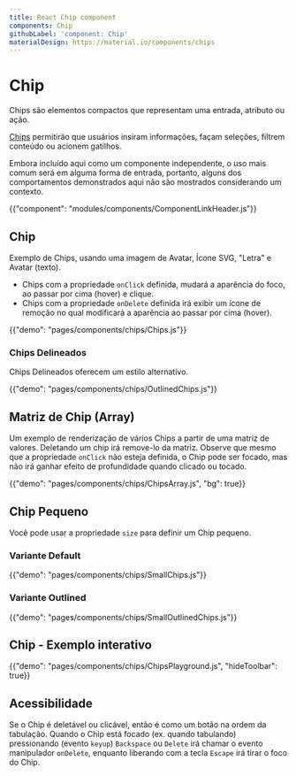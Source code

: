 ```yaml
---
title: React Chip component
components: Chip
githubLabel: 'component: Chip'
materialDesign: https://material.io/components/chips
---
```


# Chip

<p class="description">Chips são elementos compactos que representam uma entrada, atributo ou ação.</p>

[Chips](https://material.io/design/components/chips.html) permitirão que usuários insiram informações, façam seleções, filtrem conteúdo ou acionem gatilhos.

Embora incluído aqui como um componente independente, o uso mais comum será em alguma forma de entrada, portanto, alguns dos comportamentos demonstrados aqui não são mostrados considerando um contexto.

{{"component": "modules/components/ComponentLinkHeader.js"}}

## Chip

Exemplo de Chips, usando uma imagem de Avatar, Ícone SVG, "Letra" e Avatar (texto).

- Chips com a propriedade `onClick` definida, mudará a aparência do foco, ao passar por cima (hover) e clique.
- Chips com a propriedade `onDelete` definida irá exibir um ícone de remoção no qual modificará a aparência ao passar por cima (hover).

{{"demo": "pages/components/chips/Chips.js"}}

### Chips Delineados

Chips Delineados oferecem um estilo alternativo.

{{"demo": "pages/components/chips/OutlinedChips.js"}}

## Matriz de Chip (Array)

Um exemplo de renderização de vários Chips a partir de uma matriz de valores. Deletando um chip irá remove-lo da matriz. Observe que mesmo que a propriedade `onClick` não esteja definida, o Chip pode ser focado, mas não irá ganhar efeito de profundidade quando clicado ou tocado.

{{"demo": "pages/components/chips/ChipsArray.js", "bg": true}}

## Chip Pequeno

Você pode usar a propriedade `size` para definir um Chip pequeno.

### Variante Default

{{"demo": "pages/components/chips/SmallChips.js"}}

### Variante Outlined

{{"demo": "pages/components/chips/SmallOutlinedChips.js"}}

## Chip - Exemplo interativo

{{"demo": "pages/components/chips/ChipsPlayground.js", "hideToolbar": true}}

## Acessibilidade

Se o Chip é deletável ou clicável, então é como um botão na ordem da tabulação. Quando o Chip está focado (ex. quando tabulando) pressionando (evento `keyup`) `Backspace` ou `Delete` irá chamar o evento manipulador `onDelete`, enquanto liberando com a tecla `Escape` irá tirar o foco do Chip.

